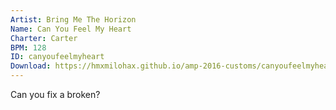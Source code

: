 ```yaml
---
Artist: Bring Me The Horizon
Name: Can You Feel My Heart
Charter: Carter
BPM: 128
ID: canyoufeelmyheart
Download: https://hmxmilohax.github.io/amp-2016-customs/canyoufeelmyheart.zip
---
```

Can you fix a broken?

